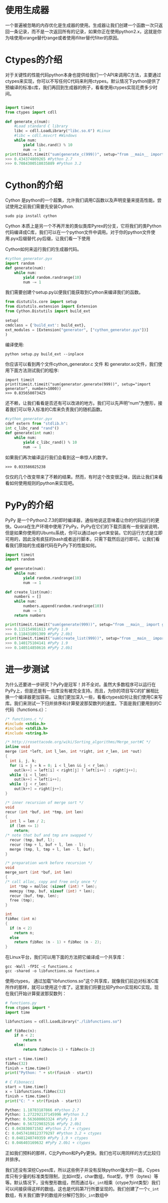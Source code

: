 # 使用生成器 
一个普遍被忽略的内存优化是生成器的使用。生成器让我们创建一个函数一次只返回一条记录，而不是一次返回所有的记录，如果你正在使用python2.x，这就是你为啥使用xrange替代range或者使用ifilter替代filter的原因。

# Ctypes的介绍

对于关键性的性能代码python本身也提供给我们一个API来调用C方法，主要通过 ctypes来实现，你可以不写任何C代码来利用ctypes。默认情况下python提供了预编译的标准c库，我们再回到生成器的例子，看看使用ctypes实现花费多少时间。

```python

import timeit
from ctypes import cdll
    
def generate_c(num):
    #Load standard C library
    libc = cdll.LoadLibrary("libc.so.6") #Linux
    #libc = cdll.msvcrt #Windows
    while num:
        yield libc.rand() % 10
        num -= 1
print(timeit.timeit("sum(generate_c(999))", setup="from __main__ import generate_c", number=1000))
>>> 0.434374809265 #Python 2.7
>>> 0.7084300518035889 #Python 3.2
```

# Cython的介绍

Cython 是python的一个超集，允许我们调用C函数以及声明变量来提高性能。尝试使用之前我们需要先安装Cython.

`sudo pip install cython`

Cython 本质上是另一个不再开发的类似类库Pyrex的分支，它将我们的类Python代码编译成C库，我们可以在一个python文件中调用。对于你的python文件使用.pyx后缀替代.py后缀，让我们看一下使用

Cython如何来运行我们的生成器代码。
```python
#cython_generator.pyx
import random
def generate(num):
    while num:
        yield random.randrange(10)
        num -= 1
```

我们需要创建个setup.py以便我们能获取到Cython来编译我们的函数。
```python
from distutils.core import setup
from distutils.extension import Extension
from Cython.Distutils import build_ext
    
setup(
cmdclass = {'build_ext': build_ext},
ext_modules = [Extension("generator", ["cython_generator.pyx"])]
) 
```
编译使用:

`python setup.py build_ext --inplace`

你应该可以看到两个文件cython_generator.c 文件 和 generator.so文件，我们使用下面方法测试我们的程序:

```
import timeit
print(timeit.timeit("sum(generator.generate(999))", setup="import generator", number=1000))
>>> 0.835658073425
```
还不赖，让我们看看是否还有可以改进的地方。我们可以先声明“num”为整形，接着我们可以导入标准的C库来负责我们的随机函数。
```python
#cython_generator.pyx
cdef extern from "stdlib.h":
int c_libc_rand "rand"() 
def generate(int num):
    while num:
        yield c_libc_rand() % 10
        num -= 1
```
如果我们再次编译运行我们会看到这一串惊人的数字。

`>>> 0.033586025238`

仅仅的几个改变带来了不赖的结果。然而，有时这个改变很乏味，因此让我们来看看如何使用规则的python来实现吧。


# PyPy的介绍

PyPy 是一个Python2.7.3的即时编译器，通俗地说这意味着让你的代码运行的更快。Quora在生产环境中使用了PyPy。PyPy在它们的下载页面有一些安装说明，但是如果你使用的Ubuntu系统，你可以通过apt-get来安装。它的运行方式是立即可用的，因此没有疯狂的bash或者运行脚本，只需下载然后运行即可。让我们看看我们原始的生成器代码在PyPy下的性能如何。

```python
import timeit
import random
    
def generate(num):
    while num:
        yield random.randrange(10)
        num -= 1
    
def create_list(num):
    numbers = []
    while num:
        numbers.append(random.randrange(10))
        num -= 1
    return numbers

print(timeit.timeit("sum(generate(999))", setup="from __main__ import generate", number=1000))
>>> 0.115154981613 #PyPy 1.9
>>> 0.118431091309 #PyPy 2.0b1
print(timeit.timeit("sum(create_list(999))", setup="from __main__ import create_list", number=1000))
>>> 0.140175104141 #PyPy 1.9
>>> 0.140514850616 #PyPy 2.0b1
```

# 进一步测试

为什么还要进一步研究？PyPy是冠军！并不全对。虽然大多数程序可以运行在PyPy上，但是还是有一些库没有被完全支持。而且，为你的项目写C的扩展相比换一个编译器更加容易。让我们更加深入一些，看看ctypes如何让我们使用C来写库。我们来测试一下归并排序和计算斐波那契数列的速度。下面是我们要用到的C代码（functions.c）：

```cpp
/* functions.c */
#include <stdio.h>
#include <stdlib.h>
#include <string.h>

/* http://rosettacode.org/wiki/Sorting_algorithms/Merge_sort#C */
inline void
merge (int *left, int l_len, int *right, int r_len, int *out)
{
  int i, j, k;
  for (i = j = k = 0; i < l_len && j < r_len;)
    out[k++] = left[i] < right[j] ? left[i++] : right[j++];
  while (i < l_len)
    out[k++] = left[i++];
  while (j < r_len)
    out[k++] = right[j++];
}

/* inner recursion of merge sort */
void 
recur (int *buf, int *tmp, int len)
{
  int l = len / 2;
  if (len <= 1)
    return;
/* note that buf and tmp are swapped */
  recur (tmp, buf, l);
  recur (tmp + l, buf + l, len - l);
  merge (tmp, l, tmp + l, len - l, buf);
}

/* preparation work before recursion */
void
merge_sort (int *buf, int len)
{
/* call alloc, copy and free only once */
  int *tmp = malloc (sizeof (int) * len);
  memcpy (tmp, buf, sizeof (int) * len);
  recur (buf, tmp, len);
  free (tmp);
}

int
fibRec (int n)
{
  if (n < 2)
    return n;
  else
    return fibRec (n - 1) + fibRec (n - 2);
}
```
在Linux平台，我们可以用下面的方法把它编译成一个共享库：

```shell
gcc -Wall -fPIC -c functions.c
gcc -shared -o libfunctions.so functions.o
```
使用ctypes， 通过加载"libfunctions.so"这个共享库，就像我们前边对标准C库所作的那样，就可以使用这个库了。这里我们将要比较Python实现和C实现。现在我们开始计算斐波那契数列：

```python
# functions.py
from ctypes import *
import time

libfunctions = cdll.LoadLibrary("./libfunctions.so")
 
def fibRec(n):
    if n < 2:
        return n
    else:
        return fibRec(n-1) + fibRec(n-2)
 
start = time.time()
fibRec(32)
finish = time.time()
print("Python: " + str(finish - start))
 
# C Fibonacci
start = time.time()
x = libfunctions.fibRec(32)
finish = time.time()
print("C: " + str(finish - start))

Python: 1.18783187866 #Python 2.7
Python: 1.272292137145996 #Python 3.2
Python: 0.563600063324 #PyPy 1.9
Python: 0.567229032516 #PyPy 2.0b1
C: 0.043830871582 #Python 2.7 + ctypes
C: 0.04574108123779297 #Python 3.2 + ctypes
C: 0.0481240749359 #PyPy 1.9 + ctypes
C: 0.046403169632 #PyPy 2.0b1 + ctypes
```
正如我们预料的那样，C比Python和PyPy更快。我们也可以用同样的方式比较归并排序。

我们还没有深挖Cypes库，所以这些例子并没有反映python强大的一面，Cypes库只有少量的标准类型限制，比如int型，char数组，float型，字节（bytes）等等。默认情况下，没有整形数组，然而通过与`c_int`相乘（ctype为int类型）我们可以间接获得这样的数组。这也是代码第7行所要呈现的。我们创建了一个`c_int`数组，有关我们数字的数组并分解打包到`c_int`数组中